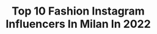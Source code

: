 ---
title: Top 10 Fashion Instagram Influencers In Milan In 2022
description: >-
  Find top fashion Instagram influencers in Milan in 2022. Most popular hashtags: #fashion #milan #italy #outfit.
platform: Instagram
hits: 650
text_top: See the top-rated Instagram influencers on inBeat.
text_bottom: inBeat has 650 Instagram influencers like this in Milan, Italy for you to pitch.
profiles:
  - username: "yuliya_paul"
    fullname: >-
      Yuliya Paul
    bio: >-
      From Belarus✨ Fashion Milan, Identity NYC, Premium Paris, M+P London, Core Hamburg, Seeds Berlin, IMM Brussels, Mad Spain, MC2 Miami✨
    location: "Italy"
    followers: 32202
    engagement: 85
    commentsToLikes: 0.171914
    id: ck55oqhcg8wnx0i11wf6k2rix
    verified: false
    hashtags: "#momlife, #quarantine, #fall, #belarussianlivesmatter"
  - username: "paulferrari89"
    fullname: >-
      Paul Ferrari
    bio: >-
      📍Mi -Fashion@Milan-Next@London -Sight@Barcelona-Premium@Paris
    location: "Italy"
    followers: 26349
    engagement: 527
    commentsToLikes: 0.033656
    id: ckaouqaft1chk0i78r2xgte9x
    verified: false
    hashtags: "#adv, #art, #september, #adaywithyamamay"
  - username: "krsikapamarija"
    fullname: >-
      Marija Krsikapa
    bio: >-
      🇮🇹Based in MILAN, ITALY 👠FASHION | TRAVEL | LIFESTYLE 💌Let’s get in touch: marijakrsikapa@yahoo.co.uk 🎥Check out my new YouTube Channel
    location: "Italy"
    followers: 238730
    engagement: 466
    commentsToLikes: 0.014846
    id: ck5zlqc3rl6tf0i14xj06as9s
    verified: false
    hashtags: "#ootd, #fun, #italy, #sunset"
  - username: "francescoanglanifp"
    fullname: >-
      Francesco Anglani
    bio: >-
      Photographer Milano francescoanglanifp@gmail.com
    location: "Italy"
    followers: 46308
    engagement: 310
    commentsToLikes: 0.018085
    id: ck6ug6mzc17yc0j7132tofo0a
    verified: false
    hashtags: "#model, #fashion, #milan, #styling"
  - username: "dami_riz"
    fullname: >-
      Damiano Rizzeri 🔥
    bio: >-
      Damy•♑️🌑🧠 25yo• Rome📍•🇮🇹 ShootingModel 📸 Figurante🎥@amiciufficiale Lover•tatto🎨travel🌍food🍝sport🏆fashion✨animals🐲luxury💰car🏎 Info & collaborazione 📩
    location: "Italy"
    followers: 4291
    engagement: 877
    commentsToLikes: 0.057873
    id: ck8t1e1aoverl0j78ok3bswrw
    verified: false
    hashtags: "#photooftheday, #shooting, #lovers, #mood"
  - username: "liakemendi"
    fullname: >-
      Lia Kemendi
    bio: >-
      #ballerina #model #choreographer #gyrokinesis #gyrotonic 📍Paris-Berlin @thefashioncomposersagency 🇳🇱 @d1models 🇬🇧 @vivamodelsberlin 🇩🇪
    location: "Italy"
    followers: 10056
    engagement: 355
    commentsToLikes: 0.070229
    id: ck6ttb8ai9mt50j71f450v4ga
    verified: false
    hashtags: "#lightworker, #portraitart, #danceinspiration, #ballerinasofig"
  - username: "rickoschwartz"
    fullname: >-
      Ricko Schwartz
    bio: >-
      RICKO Federico Schwartz massimiliano@donermusic.it
    location: "Italy"
    followers: 144978
    engagement: 175
    commentsToLikes: 0.780757
    id: ck1357k0g03dd0i19vltad5to
    verified: false
    hashtags: "#complexstyle, #modernnotoriety, #highsnobiety, #outfit"
  - username: "ohmyfred"
    fullname: >-
      Federico P.
    bio: >-
      I didn’t like this world, so I created mine. This is my ONLY account. 26📍Milan Contact: ohmyfred@outlook.com •Digital influencer & Nurse 👨🏻‍⚕️
    location: "Italy"
    followers: 263268
    engagement: 861
    commentsToLikes: 0.017051
    id: ck8t2cjchyyr70j7829xtnd24
    verified: false
    hashtags: "#sundayfunday, #tattoo, #guyswithtattoos, #throwbackthursday"
  - username: "chiarapiaurora"
    fullname: >-
      Chiara Pia Aurora
    bio: >-
      ▪️𝑴𝑼𝑺𝑰𝑪𝑰𝑨𝑵🎻🎹 ▪️𝑨𝑪𝑻𝑹𝑬𝑺𝑺🎬 🔻𝑰𝒏𝒅𝒊𝒈𝒐 𝑭𝒊𝒍𝒎🔻𝑹𝒂𝒊 𝑭𝒊𝒄𝒕𝒊𝒐𝒏 #𝑳𝒂𝑪𝒐𝒎𝒑𝒂𝒈𝒏𝒊𝒂𝑫𝒆𝒍𝑪𝒊𝒈𝒏𝒐 📍𝑩𝒂𝒔𝒆𝒅 𝒊𝒏
    location: "Italy"
    followers: 15809
    engagement: 1109
    commentsToLikes: 0.014180
    id: ckf5weuthru7x0j23atg8b6dn
    verified: false
    hashtags: "#shooting, #sea, #actress, #follow"
  - username: "myglamourattitude"
    fullname: >-
      Maria Giovanna Abagnale
    bio: >-
      💻 ᴏɴʟɪɴᴇ sɪɴᴄᴇ 2012 👩🏻‍💻 ғᴏᴜɴᴅᴇʀ @mgamedialab 🌍 ᴍɪʟᴀɴ, ɪᴛᴀʟʏ 📍ᴍɪʟᴀɴ, ɪᴛᴀʟʏ
    location: "Italy"
    followers: 94153
    engagement: 142
    commentsToLikes: 0.039783
    id: ck14hrpfabsl40i19by6kxs2v
    verified: false
    hashtags: "#myglamourattitude, #sicilia, #outfit, #siracusa"
---